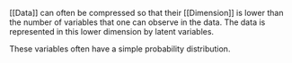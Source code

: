 [[Data]] can often be compressed so that their [[Dimension]] is lower than the number of variables that one can observe in the data. The data is represented in this lower dimension by latent variables.

These variables often have a simple probability distribution. 